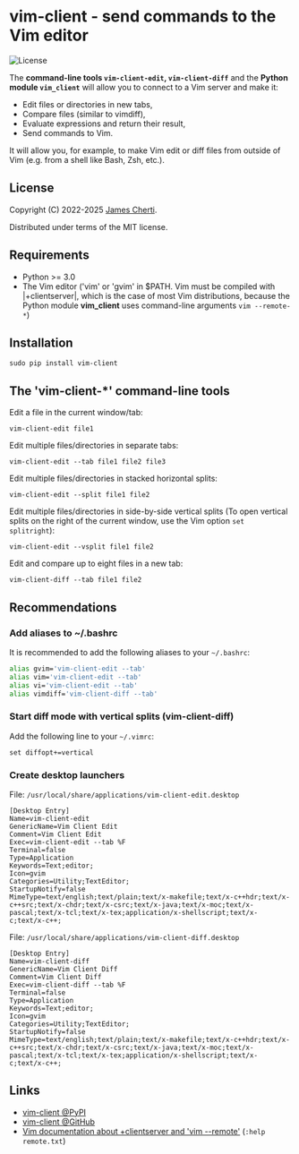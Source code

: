 # vim-client - send commands to the Vim editor
![License](https://img.shields.io/github/license/jamescherti/vim-client)

The **command-line tools `vim-client-edit`, `vim-client-diff`** and the **Python module `vim_client`** will allow you to connect to a Vim server and make it:
- Edit files or directories in new tabs,
- Compare files (similar to vimdiff),
- Evaluate expressions and return their result,
- Send commands to Vim.

It will allow you, for example, to make Vim edit or diff files from outside of Vim (e.g. from a shell like Bash, Zsh, etc.).

## License

Copyright (C) 2022-2025 [James Cherti](https://www.jamescherti.com).

Distributed under terms of the MIT license.

## Requirements

- Python >= 3.0
- The Vim editor ('vim' or 'gvim' in $PATH. Vim must be compiled with |+clientserver|, which is the case of most Vim distributions, because the Python module **vim_client** uses command-line arguments `vim --remote-*`)

## Installation

```console
sudo pip install vim-client
```

## The 'vim-client-\*' command-line tools

Edit a file in the current window/tab:
```console
vim-client-edit file1
```

Edit multiple files/directories in separate tabs:
```console
vim-client-edit --tab file1 file2 file3
```

Edit multiple files/directories in stacked horizontal splits:
```console
vim-client-edit --split file1 file2
```

Edit multiple files/directories in side-by-side vertical splits (To open vertical splits on the right of the current window, use the Vim option `set splitright`):
```console
vim-client-edit --vsplit file1 file2
```

Edit and compare up to eight files in a new tab:
```console
vim-client-diff --tab file1 file2
```

## Recommendations

### Add aliases to ~/.bashrc

It is recommended to add the following aliases to your `~/.bashrc`:
```sh
alias gvim='vim-client-edit --tab'
alias vim='vim-client-edit --tab'
alias vi='vim-client-edit --tab'
alias vimdiff='vim-client-diff --tab'
```

### Start diff mode with vertical splits (vim-client-diff)

Add the following line to your `~/.vimrc`:
```viml
set diffopt+=vertical
```

### Create desktop launchers
File: `/usr/local/share/applications/vim-client-edit.desktop`
```
[Desktop Entry]
Name=vim-client-edit
GenericName=Vim Client Edit
Comment=Vim Client Edit
Exec=vim-client-edit --tab %F
Terminal=false
Type=Application
Keywords=Text;editor;
Icon=gvim
Categories=Utility;TextEditor;
StartupNotify=false
MimeType=text/english;text/plain;text/x-makefile;text/x-c++hdr;text/x-c++src;text/x-chdr;text/x-csrc;text/x-java;text/x-moc;text/x-pascal;text/x-tcl;text/x-tex;application/x-shellscript;text/x-c;text/x-c++;
```

File: `/usr/local/share/applications/vim-client-diff.desktop`
```
[Desktop Entry]
Name=vim-client-diff
GenericName=Vim Client Diff
Comment=Vim Client Diff
Exec=vim-client-diff --tab %F
Terminal=false
Type=Application
Keywords=Text;editor;
Icon=gvim
Categories=Utility;TextEditor;
StartupNotify=false
MimeType=text/english;text/plain;text/x-makefile;text/x-c++hdr;text/x-c++src;text/x-chdr;text/x-csrc;text/x-java;text/x-moc;text/x-pascal;text/x-tcl;text/x-tex;application/x-shellscript;text/x-c;text/x-c++;
```

## Links

- [vim-client @PyPI](https://pypi.org/project/vim-client/)
- [vim-client @GitHub](https://github.com/jamescherti/vim-client)
- [Vim documentation about +clientserver and 'vim \-\-remote'](http://vimdoc.sourceforge.net/htmldoc/remote.html) (`:help remote.txt`)
